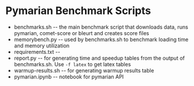 # Pymarian Benchmark Scripts

* benchmarks.sh  -- the main benchmark script that downloads data, runs pymarian, comet-score or bleurt and creates score files
* memorybench.py  -- used by benchmarks.sh to benchmark loading time and memory utilization
* requirements.txt  -- 
* report.py  -- for generating time and speedup tables from the output of benchmarks.sh. Use `-f latex` to get latex tables
* warmup-results.sh -- for generating warmup results  table
* pymarian.ipynb -- notebook for pymarian API
